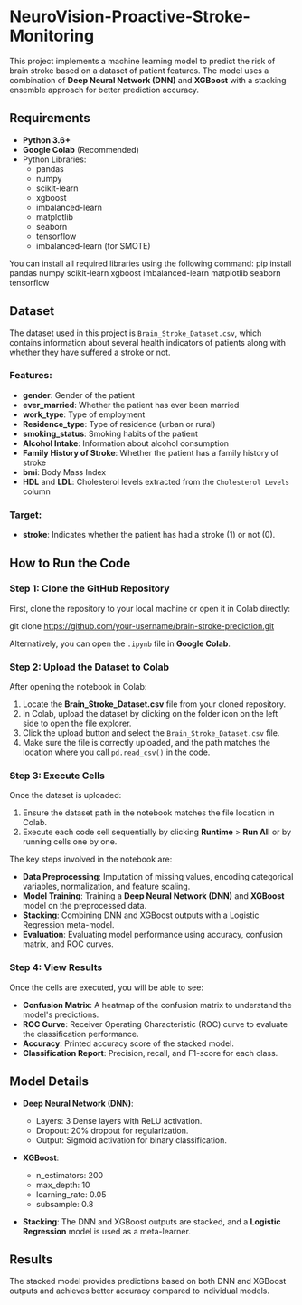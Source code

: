 # NeuroVision-Proactive-Stroke-Monitoring

This project implements a machine learning model to predict the risk of brain stroke based on a dataset of patient features. The model uses a combination of **Deep Neural Network (DNN)** and **XGBoost** with a stacking ensemble approach for better prediction accuracy.

## Requirements

- **Python 3.6+**
- **Google Colab** (Recommended)
- Python Libraries:
  - pandas
  - numpy
  - scikit-learn
  - xgboost
  - imbalanced-learn
  - matplotlib
  - seaborn
  - tensorflow
  - imbalanced-learn (for SMOTE)

You can install all required libraries using the following command:
pip install pandas numpy scikit-learn xgboost imbalanced-learn matplotlib seaborn tensorflow


## Dataset

The dataset used in this project is `Brain_Stroke_Dataset.csv`, which contains information about several health indicators of patients along with whether they have suffered a stroke or not.

### Features:

- **gender**: Gender of the patient
- **ever_married**: Whether the patient has ever been married
- **work_type**: Type of employment
- **Residence_type**: Type of residence (urban or rural)
- **smoking_status**: Smoking habits of the patient
- **Alcohol Intake**: Information about alcohol consumption
- **Family History of Stroke**: Whether the patient has a family history of stroke
- **bmi**: Body Mass Index
- **HDL** and **LDL**: Cholesterol levels extracted from the `Cholesterol Levels` column

### Target:

- **stroke**: Indicates whether the patient has had a stroke (1) or not (0).

## How to Run the Code

### Step 1: Clone the GitHub Repository
First, clone the repository to your local machine or open it in Colab directly:

git clone https://github.com/your-username/brain-stroke-prediction.git


Alternatively, you can open the `.ipynb` file in **Google Colab**.

### Step 2: Upload the Dataset to Colab

After opening the notebook in Colab:

1. Locate the **Brain_Stroke_Dataset.csv** file from your cloned repository.
2. In Colab, upload the dataset by clicking on the folder icon on the left side to open the file explorer.
3. Click the upload button and select the `Brain_Stroke_Dataset.csv` file.
4. Make sure the file is correctly uploaded, and the path matches the location where you call `pd.read_csv()` in the code.

### Step 3: Execute Cells

Once the dataset is uploaded:

1. Ensure the dataset path in the notebook matches the file location in Colab.
2. Execute each code cell sequentially by clicking **Runtime** > **Run All** or by running cells one by one.

The key steps involved in the notebook are:

- **Data Preprocessing**: Imputation of missing values, encoding categorical variables, normalization, and feature scaling.
- **Model Training**: Training a **Deep Neural Network (DNN)** and **XGBoost** model on the preprocessed data.
- **Stacking**: Combining DNN and XGBoost outputs with a Logistic Regression meta-model.
- **Evaluation**: Evaluating model performance using accuracy, confusion matrix, and ROC curves.

### Step 4: View Results

Once the cells are executed, you will be able to see:

- **Confusion Matrix**: A heatmap of the confusion matrix to understand the model's predictions.
- **ROC Curve**: Receiver Operating Characteristic (ROC) curve to evaluate the classification performance.
- **Accuracy**: Printed accuracy score of the stacked model.
- **Classification Report**: Precision, recall, and F1-score for each class.

## Model Details

- **Deep Neural Network (DNN)**: 
  - Layers: 3 Dense layers with ReLU activation.
  - Dropout: 20% dropout for regularization.
  - Output: Sigmoid activation for binary classification.
  
- **XGBoost**:
  - n_estimators: 200
  - max_depth: 10
  - learning_rate: 0.05
  - subsample: 0.8

- **Stacking**: The DNN and XGBoost outputs are stacked, and a **Logistic Regression** model is used as a meta-learner.

## Results

The stacked model provides predictions based on both DNN and XGBoost outputs and achieves better accuracy compared to individual models.

